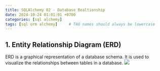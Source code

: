 ```yaml
---
title: SQLAlchemy 02 - Database Realtionship
date: 2024-10-24 01:01:01 +0700
categories: [sql alchemy]
tags: [sql orm alchemy]     # TAG names should always be lowercase
---
```


## 1. Entity Relationship Diagram (ERD)
ERD is a graphical representation of a database schema. It is used to visualize the relationships between tables in a database.
![](/assets/2024-10-24-sqlalchemy-relationship/author_book_publisher.avif)